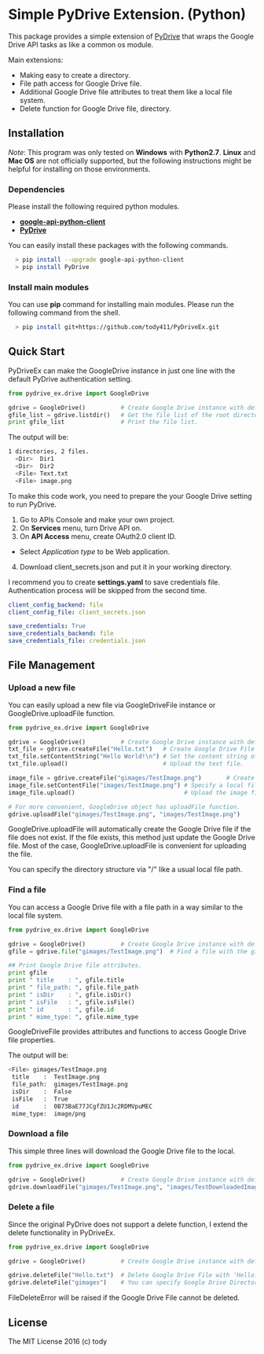 
Simple PyDrive Extension. (Python)
====

This package provides a simple extension of [PyDrive](http://pythonhosted.org/PyDrive/) that wraps the Google Drive API tasks as like a common os module.

Main extensions:

* Making easy to create a directory.
* File path access for Google Drive file.
* Additional Google Drive file attributes to treat them like a local file system.
* Delete function for Google Drive file, directory.

## Installation

*Note*: This program was only tested on **Windows** with **Python2.7**.
**Linux** and **Mac OS** are not officially supported,
but the following instructions might be helpful for installing on those environments.

### Dependencies
Please install the following required python modules.

* [**google-api-python-client**](https://code.google.com/archive/p/google-api-python-client/)
* [**PyDrive**](http://pythonhosted.org/PyDrive/)

You can easily install these packages with the following commands.

``` bash
  > pip install --upgrade google-api-python-client
  > pip install PyDrive
```

### Install main modules

You can use **pip** command for installing main modules.
Please run the following command from the shell.

``` bash
  > pip install git+https://github.com/tody411/PyDriveEx.git
```

## Quick Start

PyDriveEx can make the GoogleDrive instance in just one line with the default PyDrive authentication setting.

``` python
from pydrive_ex.drive import GoogleDrive

gdrive = GoogleDrive()          # Create Google Drive instance with default setting.
gfile_list = gdrive.listdir()   # Get the file list of the root directory.
print gfile_list                # Print the file list.
```

The output will be:

``` bash
1 directories, 2 files.
  <Dir>  Dir1
  <Dir>  Dir2
  <File> Text.txt
  <File> image.png
```

To make this code work, you need to prepare the your Google Drive setting to run PyDrive.

1. Go to APIs Console and make your own project.
2. On **Services** menu, turn Drive API on.
3. On **API Access** menu, create OAuth2.0 client ID.
  * Select *Application type* to be Web application.
4. Download client_secrets.json and put it in your working directory.

I recommend you to create **settings.yaml** to save credentials file.
Authentication process will be skipped from the second time.

``` yaml
client_config_backend: file
client_config_file: client_secrets.json

save_credentials: True
save_credentials_backend: file
save_credentials_file: credentials.json
```

## File Management

### Upload a new file

You can easily upload a new file via GoogleDriveFile instance or
GoogleDrive.uploadFile function.

``` python
from pydrive_ex.drive import GoogleDrive

gdrive = GoogleDrive()          # Create Google Drive instance with default setting.
txt_file = gdrive.createFile("Hello.txt")   # Create Google Drive File instance with 'Hello.txt'
txt_file.setContentString("Hello World!\n") # Set the content string of the file.
txt_file.upload()                           # Upload the text file.

image_file = gdrive.createFile("gimages/TestImage.png")       # Create Google Drive File instance with 'TestImage.png'
image_file.setContentFile("images/TestImage.png") # Specify a local file.
image_file.upload()                               # Upload the image file.

# For more convenient, GoogleDrive object has uploadFile function.
gdrive.uploadFile("gimages/TestImage.png", "images/TestImage.png")
```

GoogleDrive.uploadFile will automatically create the Google Drive file
if the file does not exist.
If the file exists, this method just update the Google Drive file.
Most of the case, GoogleDrive.uploadFile is convenient for uploading the file.

You can specify the directory structure via "/" like a usual local file path.

### Find a file

You can access a Google Drive file with a file path in a way similar to the local file system.

``` python
from pydrive_ex.drive import GoogleDrive

gdrive = GoogleDrive()          # Create Google Drive instance with default setting.
gfile = gdrive.file("gimages/TestImage.png")  # Find a file with the given file path.

## Print Google Drive file attributes.
print gfile
print " title    : ", gfile.title
print " file_path: ", gfile.file_path
print " isDir    : ", gfile.isDir()
print " isFile   : ", gfile.isFile()
print " id       : ", gfile.id
print " mime_type: ", gfile.mime_type

```

GoogleDriveFile provides attributes and functions to access Google Drive file properties.

The output will be:

``` bash
<File> gimages/TestImage.png
 title    :  TestImage.png
 file_path:  gimages/TestImage.png
 isDir    :  False
 isFile   :  True
 id       :  0B73BaE77JCgfZU1Jc2RDMVpuMEC
 mime_type:  image/png
```


### Download a file

This simple three lines will download the Google Drive file to the local.

``` python
from pydrive_ex.drive import GoogleDrive

gdrive = GoogleDrive()          # Create Google Drive instance with default setting.
gdrive.downloadFile("gimages/TestImage.png", "images/TestDownloadedImage.png")  # Download the Google Drive file to the local.
```

### Delete a file

Since the original PyDrive does not support a delete function,
I extend the delete functionality in PyDriveEx.

``` python
from pydrive_ex.drive import GoogleDrive

gdrive = GoogleDrive()          # Create Google Drive instance with default setting.

gdrive.deleteFile("Hello.txt")  # Delete Google Drive File with 'Hello.txt'
gdrive.deleteFile("gimages")    # You can specify Google Drive Directory with 'gimages'
```

FileDeleteError will be raised if the Google Drive File cannot be deleted.

## License

The MIT License 2016 (c) tody